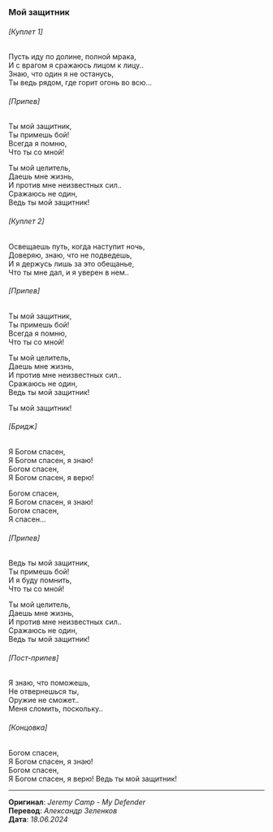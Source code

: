 ### Мой защитник

###### [Куплет 1]

Пусть иду по долине, полной мрака, \
И с врагом я сражаюсь лицом к лицу.. \
Знаю, что один я не останусь, \
Ты ведь рядом, где горит огонь во всю...

###### [Припев]

Ты мой защитник, \
Ты примешь бой! \
Всегда я помню, \
Что ты со мной!

Ты мой целитель, \
Даешь мне жизнь, \
И против мне неизвестных сил.. \
Сражаюсь не один, \
Ведь ты мой защитник!

###### [Куплет 2]

Освещаешь путь, когда наступит ночь, \
Доверяю, знаю, что не подведешь, \
И я держусь лишь за это обещанье, \
Что ты мне дал, и я уверен в нем..

###### [Припев]

Ты мой защитник, \
Ты примешь бой! \
Всегда я помню, \
Что ты со мной!

Ты мой целитель, \
Даешь мне жизнь, \
И против мне неизвестных сил.. \
Сражаюсь не один, \
Ведь ты мой защитник!

Ты мой защитник!

###### [Бридж]

Я Богом спасен, \
Я Богом спасен, я знаю! \
Богом спасен, \
Я Богом спасен, я верю!

Богом спасен, \
Я Богом спасен, я знаю! \
Богом спасен, \
Я спасен...

###### [Припев]

Ведь ты мой защитник, \
Ты примешь бой! \
И я буду помнить, \
Что ты со мной!

Ты мой целитель, \
Даешь мне жизнь, \
И против мне неизвестных сил.. \
Сражаюсь не один, \
Ведь ты мой защитник!

###### [Пост-припев]

Я знаю, что поможешь, \
Не отвернешься ты, \
Оружие не сможет.. \
Меня сломить, поскольку..

###### [Концовка]

Богом спасен, \
Я Богом спасен, я знаю! \
Богом спасен, \
Я Богом спасен, я верю!
Ведь ты мой защитник!

---

**Оригинал**: _Jeremy Camp - My Defender_ \
**Перевод**: _Александр Зеленков_ \
**Дата**: _18.06.2024_
